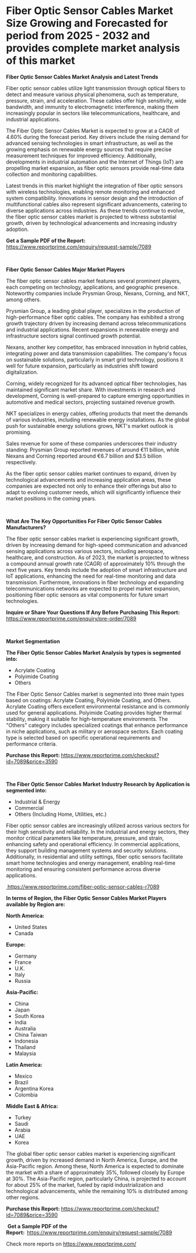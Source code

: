 <p><h1>Fiber Optic Sensor Cables Market Size Growing and Forecasted for period from 2025 - 2032 and provides complete market analysis of this market</h1></p><p><strong>Fiber Optic Sensor Cables Market Analysis and Latest Trends</strong></p>
<p><p>Fiber optic sensor cables utilize light transmission through optical fibers to detect and measure various physical phenomena, such as temperature, pressure, strain, and acceleration. These cables offer high sensitivity, wide bandwidth, and immunity to electromagnetic interference, making them increasingly popular in sectors like telecommunications, healthcare, and industrial applications.</p><p>The Fiber Optic Sensor Cables Market is expected to grow at a CAGR of 4.60% during the forecast period. Key drivers include the rising demand for advanced sensing technologies in smart infrastructure, as well as the growing emphasis on renewable energy sources that require precise measurement techniques for improved efficiency. Additionally, developments in industrial automation and the Internet of Things (IoT) are propelling market expansion, as fiber optic sensors provide real-time data collection and monitoring capabilities.</p><p>Latest trends in this market highlight the integration of fiber optic sensors with wireless technologies, enabling remote monitoring and enhanced system compatibility. Innovations in sensor design and the introduction of multifunctional cables also represent significant advancements, catering to diverse applications across industries. As these trends continue to evolve, the fiber optic sensor cables market is projected to witness substantial growth, driven by technological advancements and increasing industry adoption.</p></p>
<p><strong>Get a Sample PDF of the Report:&nbsp;</strong> <a href="https://www.reportprime.com/enquiry/request-sample/7089?utm_campaign=3094&utm_medium=2&utm_source=Github&utm_content=ia&utm_term=19032025&utm_id=fiber-optic-sensor-cables">https://www.reportprime.com/enquiry/request-sample/7089</a></p>
<p>&nbsp;</p>
<p><strong>Fiber Optic Sensor Cables Major Market Players</strong></p>
<p><p>The fiber optic sensor cables market features several prominent players, each competing on technology, applications, and geographic presence. Noteworthy companies include Prysmian Group, Nexans, Corning, and NKT, among others.</p><p>Prysmian Group, a leading global player, specializes in the production of high-performance fiber optic cables. The company has exhibited a strong growth trajectory driven by increasing demand across telecommunications and industrial applications. Recent expansions in renewable energy and infrastructure sectors signal continued growth potential.</p><p>Nexans, another key competitor, has embraced innovation in hybrid cables, integrating power and data transmission capabilities. The company's focus on sustainable solutions, particularly in smart grid technology, positions it well for future expansion, particularly as industries shift toward digitalization.</p><p>Corning, widely recognized for its advanced optical fiber technologies, has maintained significant market share. With investments in research and development, Corning is well-prepared to capture emerging opportunities in automotive and medical sectors, projecting sustained revenue growth.</p><p>NKT specializes in energy cables, offering products that meet the demands of various industries, including renewable energy installations. As the global push for sustainable energy solutions grows, NKT's market outlook is promising.</p><p>Sales revenue for some of these companies underscores their industry standing: Prysmian Group reported revenues of around €11 billion, while Nexans and Corning reported around €6.7 billion and $3.5 billion respectively. </p><p>As the fiber optic sensor cables market continues to expand, driven by technological advancements and increasing application areas, these companies are expected not only to enhance their offerings but also to adapt to evolving customer needs, which will significantly influence their market positions in the coming years.</p></p>
<p>&nbsp;</p>
<p><strong>What Are The Key Opportunities For Fiber Optic Sensor Cables Manufacturers?</strong></p>
<p><p>The fiber optic sensor cables market is experiencing significant growth, driven by increasing demand for high-speed communication and advanced sensing applications across various sectors, including aerospace, healthcare, and construction. As of 2023, the market is projected to witness a compound annual growth rate (CAGR) of approximately 10% through the next five years. Key trends include the adoption of smart infrastructure and IoT applications, enhancing the need for real-time monitoring and data transmission. Furthermore, innovations in fiber technology and expanding telecommunications networks are expected to propel market expansion, positioning fiber optic sensors as vital components for future smart technologies.</p></p>
<p><strong>Inquire or Share Your Questions If Any Before Purchasing This Report:</strong> <a href="https://www.reportprime.com/enquiry/pre-order/7089?utm_campaign=3094&utm_medium=2&utm_source=Github&utm_content=ia&utm_term=19032025&utm_id=fiber-optic-sensor-cables">https://www.reportprime.com/enquiry/pre-order/7089</a></p>
<p>&nbsp;</p>
<p><strong>Market Segmentation</strong></p>
<p><strong>The Fiber Optic Sensor Cables Market Analysis by types is segmented into:</strong></p>
<p><ul><li>Acrylate Coating</li><li>Polyimide Coating</li><li>Others</li></ul></p>
<p><p>The Fiber Optic Sensor Cables market is segmented into three main types based on coatings: Acrylate Coating, Polyimide Coating, and Others. Acrylate Coating offers excellent environmental resistance and is commonly used for general applications. Polyimide Coating provides higher thermal stability, making it suitable for high-temperature environments. The "Others" category includes specialized coatings that enhance performance in niche applications, such as military or aerospace sectors. Each coating type is selected based on specific operational requirements and performance criteria.</p></p>
<p><strong>Purchase this Report:&nbsp;</strong><a href="https://www.reportprime.com/checkout?id=7089&price=3590&utm_campaign=3094&utm_medium=2&utm_source=Github&utm_content=ia&utm_term=19032025&utm_id=fiber-optic-sensor-cables">https://www.reportprime.com/checkout?id=7089&price=3590</a></p>
<p>&nbsp;</p>
<p><strong>The Fiber Optic Sensor Cables Market Industry Research by Application is segmented into:</strong></p>
<p><ul><li>Industrial & Energy</li><li>Commercial</li><li>Others (Including Home, Utilities, etc.)</li></ul></p>
<p><p>Fiber optic sensor cables are increasingly utilized across various sectors for their high sensitivity and reliability. In the industrial and energy sectors, they monitor critical parameters like temperature, pressure, and strain, enhancing safety and operational efficiency. In commercial applications, they support building management systems and security solutions. Additionally, in residential and utility settings, fiber optic sensors facilitate smart home technologies and energy management, enabling real-time monitoring and ensuring consistent performance across diverse applications.</p></p>
<p><a href="https://www.reportprime.com/fiber-optic-sensor-cables-r7089?utm_campaign=3094&utm_medium=2&utm_source=Github&utm_content=ia&utm_term=19032025&utm_id=fiber-optic-sensor-cables">&nbsp;https://www.reportprime.com/fiber-optic-sensor-cables-r7089</a></p>
<p><strong>In terms of Region, the Fiber Optic Sensor Cables Market Players available by Region are:</strong></p>
<p>
    <p> <strong> North America: </strong>
        <ul>
            <li>United States</li>
            <li>Canada</li>
        </ul>
        </p> 
    <p> <strong> Europe: </strong>
        <ul>
            <li>Germany</li>
            <li>France</li>
            <li>U.K.</li>
            <li>Italy</li>
            <li>Russia</li>
        </ul>
        </p> 
    <p> <strong> Asia-Pacific: </strong>
        <ul>
            <li>China</li>
            <li>Japan</li>
            <li>South Korea</li>
            <li>India</li>
            <li>Australia</li>
            <li>China Taiwan</li>
            <li>Indonesia</li>
            <li>Thailand</li>
            <li>Malaysia</li>
        </ul>
        </p> 
    <p> <strong> Latin America: </strong>
        <ul>
            <li>Mexico</li>
            <li>Brazil</li>
            <li>Argentina Korea</li>
            <li>Colombia</li>
        </ul>
        </p> 
    <p> <strong> Middle East & Africa: </strong>
        <ul>
            <li>Turkey</li>
            <li>Saudi</li>
            <li>Arabia</li>
            <li>UAE</li>
            <li>Korea</li>
        </ul>
    </p>
    </p>
<p><p>The global fiber optic sensor cables market is experiencing significant growth, driven by increased demand in North America, Europe, and the Asia-Pacific region. Among these, North America is expected to dominate the market with a share of approximately 35%, followed closely by Europe at 30%. The Asia-Pacific region, particularly China, is projected to account for about 25% of the market, fueled by rapid industrialization and technological advancements, while the remaining 10% is distributed among other regions.</p></p>
<p><strong>Purchase this Report: </strong><a href="https://www.reportprime.com/checkout?id=7089&price=3590&utm_campaign=3094&utm_medium=2&utm_source=Github&utm_content=ia&utm_term=19032025&utm_id=fiber-optic-sensor-cables">https://www.reportprime.com/checkout?id=7089&price=3590</a></p>
<p>&nbsp;<strong>Get a Sample PDF of the Report:&nbsp;&nbsp;</strong><a href="https://www.reportprime.com/enquiry/request-sample/7089?utm_campaign=3094&utm_medium=2&utm_source=Github&utm_content=ia&utm_term=19032025&utm_id=fiber-optic-sensor-cables">https://www.reportprime.com/enquiry/request-sample/7089</a></p>
<p><strong></strong></p>
<p>Check more reports on <a href="https://www.reportprime.com/?utm_campaign=3094&utm_medium=2&utm_source=Github&utm_content=ia&utm_term=19032025&utm_id=fiber-optic-sensor-cables">https://www.reportprime.com/</a></p>